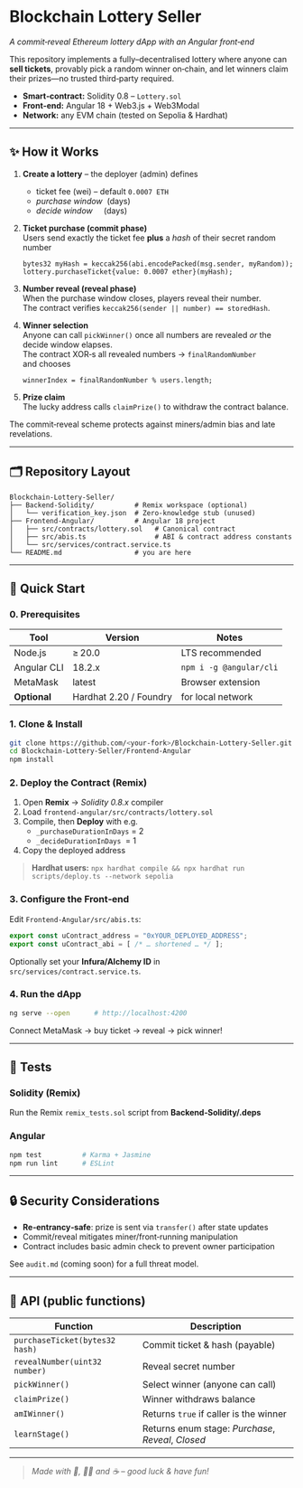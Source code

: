 # Blockchain Lottery Seller

*A commit‑reveal Ethereum lottery dApp with an Angular front‑end*

This repository implements a fully–decentralised lottery where anyone can **sell tickets**, provably pick a random winner on‑chain, and let winners claim their prizes—no trusted third‑party required.

* **Smart‑contract:** Solidity 0.8 – `Lottery.sol`  
* **Front‑end:** Angular 18 + Web3.js + Web3Modal  
* **Network:** any EVM chain (tested on Sepolia & Hardhat)

---

## ✨ How it Works

1. **Create a lottery** – the deployer (admin) defines  
   * ticket fee (wei) – default `0.0007 ETH`  
   * *purchase window*  (days)  
   * *decide window*     (days)

2. **Ticket purchase (commit phase)**  
   Users send exactly the ticket fee **plus** a _hash_ of their secret random number  
   ```solidity
   bytes32 myHash = keccak256(abi.encodePacked(msg.sender, myRandom));
   lottery.purchaseTicket{value: 0.0007 ether}(myHash);
   ```

3. **Number reveal (reveal phase)**  
   When the purchase window closes, players reveal their number.  
   The contract verifies `keccak256(sender || number) == storedHash`.

4. **Winner selection**  
   Anyone can call `pickWinner()` once all numbers are revealed *or* the decide window elapses.  
   The contract XOR‑s all revealed numbers → `finalRandomNumber`  
   and chooses  
   ```solidity
   winnerIndex = finalRandomNumber % users.length;
   ```

5. **Prize claim**  
   The lucky address calls `claimPrize()` to withdraw the contract balance.

The commit‑reveal scheme protects against miners/admin bias and late revelations.

---

## 🗂️ Repository Layout

```text
Blockchain-Lottery-Seller/
├── Backend-Solidity/          # Remix workspace (optional)
│   └── verification_key.json  # Zero‑knowledge stub (unused)
├── Frontend-Angular/          # Angular 18 project
│   ├── src/contracts/lottery.sol   # Canonical contract
│   ├── src/abis.ts                 # ABI & contract address constants
│   └── src/services/contract.service.ts
└── README.md                  # you are here
```

---

## 🚀 Quick Start

### 0. Prerequisites
| Tool | Version | Notes |
|------|---------|-------|
| Node.js | ≥ 20.0 | LTS recommended |
| Angular CLI | 18.2.x | `npm i -g @angular/cli` |
| MetaMask | latest | Browser extension |
| **Optional** | Hardhat 2.20 / Foundry | for local network |

### 1. Clone & Install
```bash
git clone https://github.com/<your‑fork>/Blockchain-Lottery-Seller.git
cd Blockchain-Lottery-Seller/Frontend-Angular
npm install
```

### 2. Deploy the Contract (Remix)

1. Open **Remix** → *Solidity 0.8.x* compiler  
2. Load `frontend-angular/src/contracts/lottery.sol`  
3. Compile, then **Deploy** with e.g.  
   * `_purchaseDurationInDays` = 2  
   * `_decideDurationInDays`  = 1  
4. Copy the deployed address

> **Hardhat users:** `npx hardhat compile && npx hardhat run scripts/deploy.ts --network sepolia`

### 3. Configure the Front‑end
Edit `Frontend-Angular/src/abis.ts`:

```ts
export const uContract_address = "0xYOUR_DEPLOYED_ADDRESS";
export const uContract_abi = [ /* … shortened … */ ];
```

Optionally set your **Infura/Alchemy ID** in  
`src/services/contract.service.ts`.

### 4. Run the dApp
```bash
ng serve --open      # http://localhost:4200
```
Connect MetaMask → buy ticket → reveal → pick winner!

---

## 🧪 Tests

### Solidity (Remix)
Run the Remix `remix_tests.sol` script from **Backend‑Solidity/.deps**

### Angular
```bash
npm test          # Karma + Jasmine
npm run lint      # ESLint
```

---

## 🔒 Security Considerations
* **Re‑entrancy‑safe**: prize is sent via `transfer()` after state updates  
* Commit/reveal mitigates miner/front‑running manipulation  
* Contract includes basic admin check to prevent owner participation

See `audit.md` (coming soon) for a full threat model.

---

## 📓 API (public functions)

| Function | Description |
|----------|-------------|
| `purchaseTicket(bytes32 hash)` | Commit ticket & hash (payable) |
| `revealNumber(uint32 number)` | Reveal secret number |
| `pickWinner()` | Select winner (anyone can call) |
| `claimPrize()` | Winner withdraws balance |
| `amIWinner()` | Returns `true` if caller is the winner |
| `learnStage()` | Returns enum stage: *Purchase*, *Reveal*, *Closed* |

---

> *Made with 🎲, 👩‍💻 and ☕ – good luck & have fun!*  

